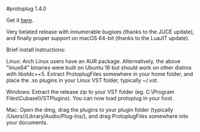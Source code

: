 #protoplug 1.4.0

Get it [here](https://github.com/pac-dev/protoplug/releases).

Very belated release with innumerable bugixes (thanks to the JUCE update), and finally proper support on macOS 64-bit (thanks to the LuaJIT update).

Brief install instructions:

Linux: Arch Linux users have an AUR package. Alternatively, the above "linux64" binaries were built on Ubuntu 16 but should work on other distros with libstdc++5. Extract ProtoplugFiles somewhere in your home folder, and place the .so plugins in your Linux VST folder, typically ~/.vst.

Windows: Extract the release zip to your VST folder (eg. C:\Program Files\Cubase\VSTPlugins). You can now load protoplug in your host.

Mac: Open the dmg, drag the plugins to your plugin folder (typically /Users/<username>/Library/Audio/Plug-Ins/<plugin type>), and drag ProtoplugFiles somewhere into your documents.
